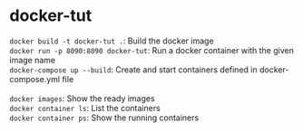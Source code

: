 # docker-tut
`docker build -t docker-tut .`: Build the docker image<br />
`docker run -p 8090:8090 docker-tut`: Run a docker container with the given image name<br />
`docker-compose up --build`: Create and start containers defined in docker-compose.yml file<br />   
`docker images`: Show the ready images<br />
`docker container ls`: List the containers<br />
`docker container ps`: Show the running containers<br />
